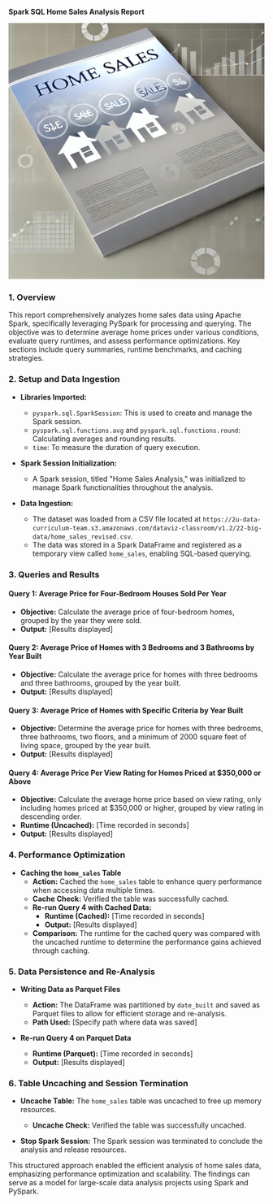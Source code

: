 **Spark SQL Home Sales Analysis Report**


![Main Dashboard](IMAGES/Cover_image_home_sales_Small.jpg)

### 1. Overview
This report comprehensively analyzes home sales data using Apache Spark, specifically leveraging PySpark for processing and querying. The objective was to determine average home prices under various conditions, evaluate query runtimes, and assess performance optimizations. Key sections include query summaries, runtime benchmarks, and caching strategies.

### 2. Setup and Data Ingestion

- **Libraries Imported:**
  - `pyspark.sql.SparkSession`: This is used to create and manage the Spark session.
  - `pyspark.sql.functions.avg` and `pyspark.sql.functions.round`: Calculating averages and rounding results.
  - `time`: To measure the duration of query execution.

- **Spark Session Initialization:**
  - A Spark session, titled "Home Sales Analysis," was initialized to manage Spark functionalities throughout the analysis.

- **Data Ingestion:**
  - The dataset was loaded from a CSV file located at `https://2u-data-curriculum-team.s3.amazonaws.com/dataviz-classroom/v1.2/22-big-data/home_sales_revised.csv`.
  - The data was stored in a Spark DataFrame and registered as a temporary view called `home_sales`, enabling SQL-based querying.

### 3. Queries and Results

#### Query 1: **Average Price for Four-Bedroom Houses Sold Per Year**
   - **Objective:** Calculate the average price of four-bedroom homes, grouped by the year they were sold.
   - **Output:** [Results displayed]

#### Query 2: **Average Price of Homes with 3 Bedrooms and 3 Bathrooms by Year Built**
   - **Objective:** Calculate the average price for homes with three bedrooms and three bathrooms, grouped by the year built.
   - **Output:** [Results displayed]

#### Query 3: **Average Price of Homes with Specific Criteria by Year Built**
   - **Objective:** Determine the average price for homes with three bedrooms, three bathrooms, two floors, and a minimum of 2000 square feet of living space, grouped by the year built.
   - **Output:** [Results displayed]

#### Query 4: **Average Price Per View Rating for Homes Priced at $350,000 or Above**
   - **Objective:** Calculate the average home price based on view rating, only including homes priced at $350,000 or higher, grouped by view rating in descending order.
   - **Runtime (Uncached):** [Time recorded in seconds]
   - **Output:** [Results displayed]

### 4. Performance Optimization

- **Caching the `home_sales` Table**
   - **Action:** Cached the `home_sales` table to enhance query performance when accessing data multiple times.
   - **Cache Check:** Verified the table was successfully cached.
   - **Re-run Query 4 with Cached Data:**
     - **Runtime (Cached):** [Time recorded in seconds]
     - **Output:** [Results displayed]
   - **Comparison:** The runtime for the cached query was compared with the uncached runtime to determine the performance gains achieved through caching.

### 5. Data Persistence and Re-Analysis

- **Writing Data as Parquet Files**
   - **Action:** The DataFrame was partitioned by `date_built` and saved as Parquet files to allow for efficient storage and re-analysis.
   - **Path Used:** [Specify path where data was saved]

- **Re-run Query 4 on Parquet Data**
   - **Runtime (Parquet):** [Time recorded in seconds]
   - **Output:** [Results displayed]

### 6. Table Uncaching and Session Termination

- **Uncache Table:** The `home_sales` table was uncached to free up memory resources.
   - **Uncache Check:** Verified the table was successfully uncached.

- **Stop Spark Session:** The Spark session was terminated to conclude the analysis and release resources. 

This structured approach enabled the efficient analysis of home sales data, emphasizing performance optimization and scalability. The findings can serve as a model for large-scale data analysis projects using Spark and PySpark.
